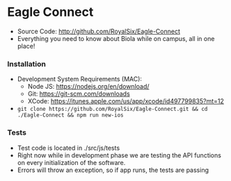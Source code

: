 # Eagle Connect
  - Source Code: http://github.com/RoyalSix/Eagle-Connect
  - Everything you need to know about Biola while on campus, all in one place!

### Installation
- Development System Requirements (MAC):
    - Node JS: https://nodejs.org/en/download/
    - Git: https://git-scm.com/downloads
    - XCode: https://itunes.apple.com/us/app/xcode/id497799835?mt=12
- `git clone https://github.com/RoyalSix/Eagle-Connect.git && cd ./Eagle-Connect && npm run new-ios`

### Tests
- Test code is located in ./src/js/tests
- Right now while in development phase we are testing the API functions on every initialization of the software.
- Errors will throw an exception, so if app runs, the tests are passing
